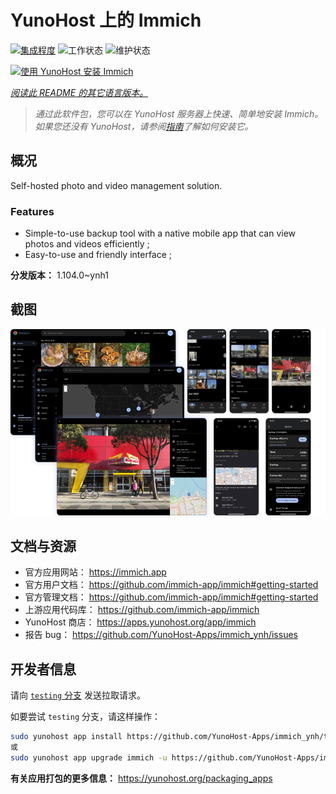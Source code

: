 <!--
注意：此 README 由 <https://github.com/YunoHost/apps/tree/master/tools/readme_generator> 自动生成
请勿手动编辑。
-->

# YunoHost 上的 Immich

[![集成程度](https://dash.yunohost.org/integration/immich.svg)](https://dash.yunohost.org/appci/app/immich) ![工作状态](https://ci-apps.yunohost.org/ci/badges/immich.status.svg) ![维护状态](https://ci-apps.yunohost.org/ci/badges/immich.maintain.svg)

[![使用 YunoHost 安装 Immich](https://install-app.yunohost.org/install-with-yunohost.svg)](https://install-app.yunohost.org/?app=immich)

*[阅读此 README 的其它语言版本。](./ALL_README.md)*

> *通过此软件包，您可以在 YunoHost 服务器上快速、简单地安装 Immich。*  
> *如果您还没有 YunoHost，请参阅[指南](https://yunohost.org/install)了解如何安装它。*

## 概况

Self-hosted photo and video management solution.

### Features

- Simple-to-use backup tool with a native mobile app that can view photos and videos efficiently ;
- Easy-to-use and friendly interface ;


**分发版本：** 1.104.0~ynh1

## 截图

![Immich 的截图](./doc/screenshots/immich-screenshots.png)

## 文档与资源

- 官方应用网站： <https://immich.app>
- 官方用户文档： <https://github.com/immich-app/immich#getting-started>
- 官方管理文档： <https://github.com/immich-app/immich#getting-started>
- 上游应用代码库： <https://github.com/immich-app/immich>
- YunoHost 商店： <https://apps.yunohost.org/app/immich>
- 报告 bug： <https://github.com/YunoHost-Apps/immich_ynh/issues>

## 开发者信息

请向 [`testing` 分支](https://github.com/YunoHost-Apps/immich_ynh/tree/testing) 发送拉取请求。

如要尝试 `testing` 分支，请这样操作：

```bash
sudo yunohost app install https://github.com/YunoHost-Apps/immich_ynh/tree/testing --debug
或
sudo yunohost app upgrade immich -u https://github.com/YunoHost-Apps/immich_ynh/tree/testing --debug
```

**有关应用打包的更多信息：** <https://yunohost.org/packaging_apps>
